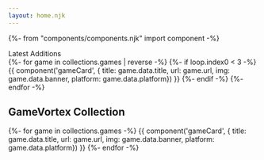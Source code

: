 ```yaml
---
layout: home.njk
---
```


{%- from "components/components.njk" import component -%}

<div class="pod">
<span class="pod--title">Latest Additions</span>
<div class="game--grid">
{%- for game in collections.games | reverse -%}
    {%- if loop.index0 < 3 -%}
    {{ component('gameCard', { title: game.data.title, url: game.url, img: game.data.banner, platform: game.data.platform}) }}
{%- endif -%}
{%- endfor -%}
</div>
</div>

## GameVortex Collection

<div class="game--grid">
{%- for game in collections.games -%}
    {{ component('gameCard', { title: game.data.title, url: game.url, img: game.data.banner, platform: game.data.platform}) }}
{%- endfor -%}
</div>
